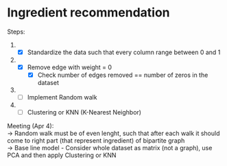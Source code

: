 # Ingredient recommendation  
Steps:  
1. - [x] Standardize the data such that every column range between 0 and 1 
2. - [x] Remove edge with weight = 0 
      - [x] Check number of edges removed == number of zeros in the dataset  
4. - [ ] Implement Random walk   
5. - [ ] Clustering or KNN (K-Nearest Neighbor)   

Meeting (Apr 4):  
-> Random walk must be of even lenght, such that after each walk it should come to right part (that represent ingredient) of bipartite graph  
-> Base line model  - Consider whole dataset as matrix (not a graph), use PCA and then apply Clustering or KNN  